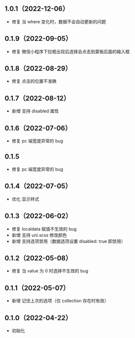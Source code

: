 ## 1.0.1（2022-12-06）

- 修复 当 where 变化时，数据不会自动更新的问题

## 0.1.9（2022-09-05）

- 修复 微信小程序下拉框出现后选择会点击到蒙板后面的输入框

## 0.1.8（2022-08-29）

- 修复 点击的位置不准确

## 0.1.7（2022-08-12）

- 新增 支持 disabled 属性

## 0.1.6（2022-07-06）

- 修复 pc 端宽度异常的 bug

## 0.1.5

- 修复 pc 端宽度异常的 bug

## 0.1.4（2022-07-05）

- 优化 显示样式

## 0.1.3（2022-06-02）

- 修复 localdata 赋值不生效的 bug
- 新增 支持 uni.scss 修改颜色
- 新增 支持选项禁用（数据选项设置 disabled: true 即禁用）

## 0.1.2（2022-05-08）

- 修复 当 value 为 0 时选择不生效的 bug

## 0.1.1（2022-05-07）

- 新增 记住上次的选项（仅 collection 存在时有效）

## 0.1.0（2022-04-22）

- 初始化
